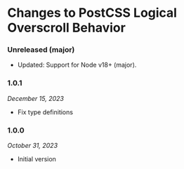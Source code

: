 # Changes to PostCSS Logical Overscroll Behavior

### Unreleased (major)

- Updated: Support for Node v18+ (major).

### 1.0.1

_December 15, 2023_

- Fix type definitions

### 1.0.0

_October 31, 2023_

- Initial version
